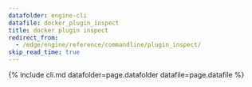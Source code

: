 ```yaml
---
datafolder: engine-cli
datafile: docker_plugin_inspect
title: docker plugin inspect
redirect_from:
  - /edge/engine/reference/commandline/plugin_inspect/
skip_read_time: true
---
```

<!--
Sorry, but the contents of this page are automatically generated from
Docker's source code. If you want to suggest a change to the text that appears
here, you'll need to find the string by searching this repo:

https://github.com/docker/cli
-->
{% include cli.md datafolder=page.datafolder datafile=page.datafile %}
